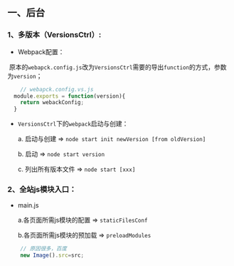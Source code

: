 ## 一、后台
### 1、多版本（VersionsCtrl）:
* Webpack配置：

  原本的`webapck.config.js`改为`VersionsCtrl`需要的导出`function`的方式，参数为`version`；
  
```javascript
	// webapck.config.vs.js
  module.exports = function(version){
    return webackConfig;
  }
```
* `VersionsCtrl`下的`webpack`启动与创建：

	a. 启动与创建 => `node start init newVersion [from oldVersion]`
	
	b. 启动 => `node start version`
	
	c. 列出所有版本文件 => `node start [xxx]`

### 2、全站js模块入口：
* main.js

	a.各页面所需js模块的配置 => `staticFilesConf`
	
	b.各页面所需js模块的预加载 => `preloadModules`
```javascript
	// 原因很多，百度
	new Image().src=src;
```
